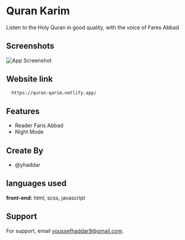 # Quran Karim

Listen to the Holy Quran in good quality, with the voice of Fares Abbad


## Screenshots

![App Screenshot](https://www11.0zz0.com/2023/01/29/15/790495374.png)


## Website link



```bash
  https://quran-qarim.netlify.app/
```


## Features

- Reader Faris Abbad
- Night Mode



## Create  By


- @yhaddar


## languages used

**front-end:** html, scss, javascript

## Support

For support, email youssefhaddar9@gmail.com.
